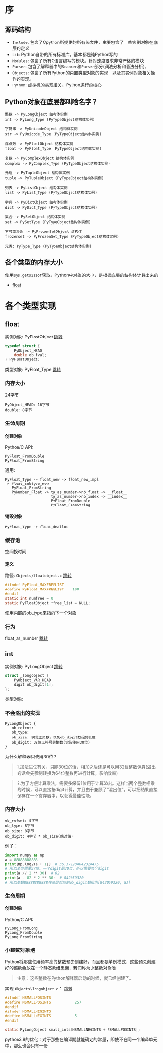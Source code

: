# 序

## 源码结构
* `Include`: 包含了Cpython所提供的所有头文件，主要包含了一些实例对象在底层的定义
* `Lib`: Python自带的所有标准库，基本都是纯Python写的
* `Modules`: 包含了所有C语言编写的模块。针对速度要求非常严格的模块
* `Parser`: 包含了解释器中的`Scanner`和`Parser`部分(词法分析和语法分析)。
* `Objects`: 包含了所有Python的内置类型对象的实现，以及其实例对象相关操作的实现。
* `Python`: 虚拟机的实现相关，Python运行的核心



## Python对象在底层都叫啥名字？
```
整数 -> PyLongObject 结构体实例
int -> PyLong_Type (PyTypeObject结构体实例)

字符串 -> PyUnicodeObject 结构体实例
str -> PyUnicode_Type (PyTypeObject结构体实例)

浮点数 -> PyFloatObject 结构体实例
float -> PyFloat_Type (PyTypeObject结构体实例)

复数 -> PyComplexObject 结构体实例
complex -> PyComplex_Type (PyTypeObject结构体实例)

元组 -> PyTupleObject 结构体实例
tuple -> PyTupleObject (PyTypeObject结构体实例)

列表 -> PyListObject 结构体实例
list -> PyList_Type (PyTypeObject结构体实例)

字典 -> PyDictObject 结构体实例
dict -> PyDict_Type (PyTypeObject结构体实例)

集合 -> PySetObject 结构体实例
set -> PySetType (PyTypeObject结构体实例)

不可变集合 -> PyFrozenSetObject 结构体
frozenset -> PyFrozenSet_Type (PyTypeObject结构体实例)

元类: PyType_Type (PyTypeObject结构体实例)
```




## 各个类型的内存大小
使用`sys.getsizeof`获取，Python中对象的大小，是根据底层的结构体计算出来的
* [float](#内存大小)




# 各个类型实现
## float
实例对象: PyFloatObject [跳转](Include\floatobject.h)
```C
typedef struct {
    PyObject_HEAD
    double ob_fval;
} PyFloatObject;
```

类型对象: PyFloat_Type [跳转](Objects\floatobject.c)



### 内存大小

24字节
```
PyObject_HEAD: 16字节
double: 8字节
```



### 生命周期

#### 创建对象
Python/C API:
```
PyFloat_FromDouble
PyFloat_FromString
```

通用: 
```
PyFloat_Type -> float_new -> float_new_impl
-> float_subtype_new
   PyFloat_FromString
   PyNumber_Float -> tp_as_number->nb_float -> __float__
                     tp_as_number->nb_index -> __index__
                     PyFloat_FromDouble
                     PyFloat_FromString
```

#### 销毁对象
```
PyFloat_Type -> float_dealloc
```



### 缓存池
空间换时间
#### 定义
路径: `Objects/floatobject.c` [跳转](Objects/floatobject.c)
```C
#ifndef PyFloat_MAXFREELIST
#define PyFloat_MAXFREELIST    100
#endif
static int numfree = 0;
static PyFloatObject *free_list = NULL;
```

使用内部的ob_type来指向下一个对象



### 行为

float_as_number [跳转](Objects/floatobject.c)



## int

实例对象: PyLongObject [跳转](Include\longintrepr.h)
```C
struct _longobject {
    PyObject_VAR_HEAD
    digit ob_digit[1];
};
```

类型对象: 



### 不会溢出的实现
```
PyLongObject {
   ob_refcnt:
   ob_type:
   ob_size: 实现正负数，以及ob_digit数组的长度
   ob_digit: 32位无符号的整数(实际使用30位)
}
```
为什么解释器只使用30位？
> 1.加法进位有关，只能30位的话，相加之后还是可以用32位整数保存(溢出的话会先强制转换为64位整数再进行计算，影响效率)

> 2.为了方便计算乘法，需要多保留1位用于计算溢出。这样当两个整数相乘的时候，可以直接按digit计算，并且由于兼顾了"溢出位"，可以把结果直接保存在一个寄存器中，以获得最佳性能。



### 内存大小

```
ob_refcnt: 8字节
ob_type: 8字节
ob_size: 8字节
ob_digit: 4字节 * ob_size(绝对值)
```
例子：
```python
import numpy as np
a = 88888888888
print(np.log2(a + 1))  # 36.371284042320475
# 所以至少需要37位。一个digit是30位，所以需要两个digit
print(a // 2 ** 30)  # 82
print(a - 82 * 2 ** 30)  # 842059320
# 所以整数88888888888在底层对应的ob_digit数组为[842059320, 82]
```



### 生命周期

#### 创建对象
Python/C API: 
```
PyLong_FromLong
PyLong_FromDouble
PyLong_FromString
```



### 小整数对象池

Python将那些使用频率高的整数预先创建好，而且都是单例模式，这些预先创建好的整数会放在一个静态数组里面，我们称为小整数对象池

>  注意：这些整数在Python解释器启动的时候，就已经创建了。

实现 `Objects\longobject.c`： [跳转](Objects\longobject.c)

```c
#ifndef NSMALLPOSINTS
#define NSMALLPOSINTS           257
#endif
#ifndef NSMALLNEGINTS
#define NSMALLNEGINTS           5
#endif

static PyLongObject small_ints[NSMALLNEGINTS + NSMALLPOSINTS];
```

python3.8的优化：对于那些在编译期就能确定的常量，即使不在同一个编译单元中，那么也会只有一份 





















